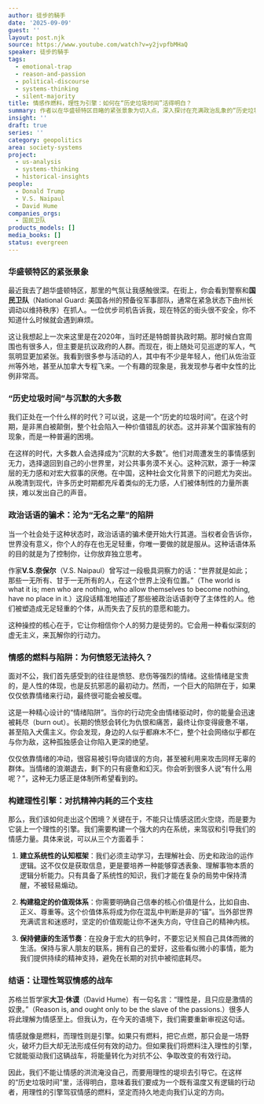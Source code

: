 ```yaml
---
author: 徒步的騎手
date: '2025-09-09'
guest: ''
layout: post.njk
source: https://www.youtube.com/watch?v=y2jvpfbMHaQ
speaker: 徒步的騎手
tags:
  - emotional-trap
  - reason-and-passion
  - political-discourse
  - systems-thinking
  - silent-majority
title: 情感作燃料，理性为引擎：如何在“历史垃圾时间”活得明白？
summary: 作者以在华盛顿特区目睹的紧张景象为切入点，深入探讨在充满政治乱象的“历史垃圾时间”中，个体应如何自处。文章的核心论点是，单纯依靠愤怒等情绪对抗体制是一个危险的陷阱，极易导致个人耗竭与仇恨滋生。作者提出，我们必须将情感作为“燃料”，同时用理性和系统性知识构建强大的“引擎”，并建立稳固的个人价值观，才能清醒、有效地应对时代的挑战，避免沦为被操控的工具。
insight: ''
draft: true
series: ''
category: geopolitics
area: society-systems
project:
  - us-analysis
  - systems-thinking
  - historical-insights
people:
  - Donald Trump
  - V.S. Naipaul
  - David Hume
companies_orgs:
  - 国民卫队
products_models: []
media_books: []
status: evergreen
---
```


### 华盛顿特区的紧张景象

最近我去了趟华盛顿特区，那里的气氛让我感触很深。在街上，你会看到警察和**国民卫队**（National Guard: 美国各州的预备役军事部队，通常在紧急状态下由州长调动以维持秩序）在抓人。一位优步司机告诉我，现在特区的街头很不安全，你不知道什么时候就会遇到麻烦。

这让我想起上一次来这里是在2020年，当时还是特朗普执政时期。那时候白宫周围也有很多人，但主要是抗议政府的人群。而现在，街上随处可见巡逻的军人，气氛明显更加紧张。我看到很多参与活动的人，其中有不少是年轻人，他们从佐治亚州等外地，甚至从加拿大专程飞来。一个有趣的现象是，我发现参与者中女性的比例非常高。

### “历史垃圾时间”与沉默的大多数

我们正处在一个什么样的时代？可以说，这是一个“历史的垃圾时间”。在这个时期，是非黑白被颠倒，整个社会陷入一种价值错乱的状态。这并非某个国家独有的现象，而是一种普遍的困境。

在这样的时代，大多数人会选择成为“沉默的大多数”。他们对周遭发生的事情感到无力，选择退回到自己的小世界里，对公共事务漠不关心。这种沉默，源于一种深层的无力感和对宏大叙事的厌倦。在中国，这种社会文化背景下的问题尤为突出。从晚清到现代，许多历史时期都充斥着类似的无力感，人们被体制性的力量所裹挟，难以发出自己的声音。

### 政治话语的骗术：沦为“无名之辈”的陷阱

当一个社会处于这种状态时，政治话语的骗术便开始大行其道。当权者会告诉你，世界没有意义，你个人的存在也无足轻重，你唯一要做的就是服从。这种话语体系的目的就是为了控制你，让你放弃独立思考。

作家**V.S.奈保尔**（V.S. Naipaul）曾写过一段极具洞察力的话：“世界就是如此；那些一无所有、甘于一无所有的人，在这个世界上没有位置。”（The world is what it is; men who are nothing, who allow themselves to become nothing, have no place in it.）这段话精准地描述了那些被政治话语剥夺了主体性的人。他们被塑造成无足轻重的个体，从而失去了反抗的意愿和能力。

这种操控的核心在于，它让你相信你个人的努力是徒劳的。它会用一种看似深刻的虚无主义，来瓦解你的行动力。

### 情感的燃料与陷阱：为何愤怒无法持久？

面对不公，我们首先感受到的往往是愤怒、悲伤等强烈的情绪。这些情绪是宝贵的，是人性的体现，也是反抗邪恶的最初动力。然而，一个巨大的陷阱在于，如果仅仅依靠情绪来行动，最终很可能会被反噬。

这是一种精心设计的“情绪陷阱”。当你的行动完全由情绪驱动时，你的能量会迅速被耗尽（burn out）。长期的愤怒会转化为仇恨和痛苦，最终让你变得疲惫不堪，甚至陷入犬儒主义。你会发现，身边的人似乎都麻木不仁，整个社会网络似乎都在与你为敌，这种孤独感会让你陷入更深的绝望。

仅仅依靠情绪的冲动，很容易被引导向错误的方向，甚至被利用来攻击同样无辜的群体。当情绪的浪潮退去，剩下的只有疲惫和幻灭。你会听到很多人说“有什么用呢？”，这种无力感正是体制所希望看到的。

### 构建理性引擎：对抗精神内耗的三个支柱

那么，我们该如何走出这个困境？关键在于，不能只让情感这团火空烧，而是要为它装上一个理性的引擎。我们需要构建一个强大的内在系统，来驾驭和引导我们的情感力量。具体来说，可以从三个方面着手：

1.  **建立系统性的认知框架**：我们必须主动学习，去理解社会、历史和政治的运作逻辑。这不仅仅是获取信息，更是要培养一种能够穿透表象、理解事物本质的逻辑分析能力。只有具备了系统性的知识，我们才能在复杂的局势中保持清醒，不被轻易煽动。

2.  **构建稳定的价值观体系**：你需要明确自己信奉的核心价值是什么，比如自由、正义、尊重等。这个价值体系将成为你在混乱中判断是非的“锚”。当外部世界充满谎言和迷惑时，坚定的价值观能让你不迷失方向，守住自己的精神内核。

3.  **保持健康的生活节奏**：在投身于宏大的抗争时，不要忘记关照自己具体而微的生活。保持与家人朋友的联系，拥有自己的爱好，这些看似微小的事情，能为我们提供持续的精神支持，避免在长期的对抗中被彻底耗尽。

### 结语：让理性驾驭情感的战车

苏格兰哲学家**大卫·休谟**（David Hume）有一句名言：“理性是，且只应是激情的奴隶。”（Reason is, and ought only to be the slave of the passions.）很多人将此理解为情感至上。但我认为，在今天的语境下，我们需要重新审视这句话。

情感就像是燃料，而理性则是引擎。如果只有燃料，把它点燃，那只会是一场野火，破坏力巨大却无法形成任何有效的动力。但如果我们将燃料注入理性的引擎，它就能驱动我们这辆战车，将能量转化为对抗不公、争取改变的有效行动。

因此，我们不能让情感的洪流淹没自己，而要用理性的堤坝去引导它。在这样的“历史垃圾时间”里，活得明白，意味着我们要成为一个既有温度又有逻辑的行动者，用理性的引擎驾驭情感的燃料，坚定而持久地走向我们认定的方向。